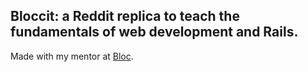 ## Bloccit: a Reddit replica to teach the fundamentals of web development and Rails.
 
 Made with my mentor at [Bloc](http://bloc.io).